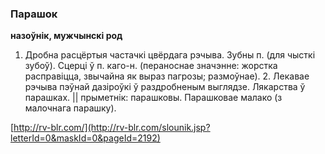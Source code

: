 ### Парашок
**назоўнік, мужчынскі род**

1. Дробна расцёртыя частачкі цвёрдага рэчыва. Зубны п. (для чысткі зубоў). Сцерці ў п. каго-н. (пераноснае значэнне: жорстка расправіцца, звычайна як выраз пагрозы; размоўнае). 2. Лекавае рэчыва пэўнай дазіроўкі ў раздробненым выглядзе. Лякарства ў парашках. || прыметнік: парашковы. Парашковае малако (з малочнага парашку).

<a rel="author">[http://rv-blr.com/](http://rv-blr.com/slounik.jsp?letterId=0&maskId=0&pageId=2192)</a>

